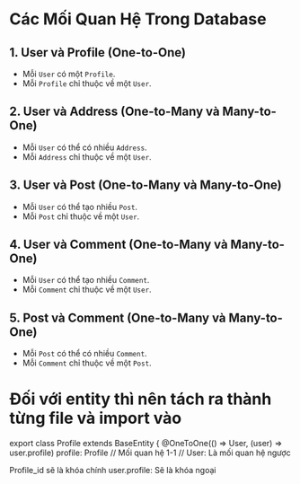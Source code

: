 # Các Mối Quan Hệ Trong Database

## 1. User và Profile (One-to-One)

- Mỗi `User` có một `Profile`.
- Mỗi `Profile` chỉ thuộc về một `User`.

## 2. User và Address (One-to-Many và Many-to-One)

- Mỗi `User` có thể có nhiều `Address`.
- Mỗi `Address` chỉ thuộc về một `User`.

## 3. User và Post (One-to-Many và Many-to-One)

- Mỗi `User` có thể tạo nhiều `Post`.
- Mỗi `Post` chỉ thuộc về một `User`.

## 4. User và Comment (One-to-Many và Many-to-One)

- Mỗi `User` có thể tạo nhiều `Comment`.
- Mỗi `Comment` chỉ thuộc về một `User`.

## 5. Post và Comment (One-to-Many và Many-to-One)

- Mỗi `Post` có thể có nhiều `Comment`.
- Mỗi `Comment` chỉ thuộc về một `Post`.




# Đối với entity thì nên tách ra thành từng file và import vào
export class Profile extends BaseEntity {
@OneToOne(() => User, (user) => user.profile)
profile: Profile
// Mối quan hệ 1-1
// User: Là mối quan hệ ngược

Profile_id sẽ là khóa chính
user.profile: Sẽ là khóa ngoại



